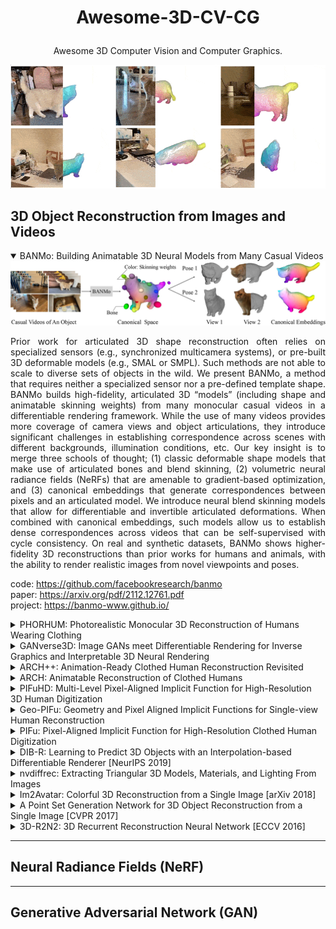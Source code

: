 # <p align="center">Awesome-3D-CV-CG</p>
<p align="center">Awesome 3D Computer Vision and Computer Graphics.</p>
<div align="center"><img src="images/BANMo.gif"/></div>  

## 3D Object Reconstruction from Images and Videos

<details open>
<summary>BANMo: Building Animatable 3D Neural Models from Many Casual Videos</summary>
<div align="center"><img src="images/BANMo.jpeg"/></div>    
<div align="justify">
<p>
Prior work for articulated 3D shape reconstruction often relies on specialized sensors (e.g., synchronized multicamera systems), or pre-built 3D deformable models (e.g., SMAL or SMPL). Such methods are not able to scale to diverse sets of objects in the wild. We present BANMo, a method that requires neither a specialized sensor nor a pre-defined template shape. BANMo builds high-fidelity, articulated 3D “models” (including shape and animatable skinning weights) from many monocular casual videos in a differentiable rendering framework. While the use of many videos provides more coverage of camera views and object articulations, they introduce significant challenges in establishing correspondence across scenes with different backgrounds, illumination conditions, etc. Our key insight is to merge three schools of thought; (1) classic deformable shape models that make use of articulated bones and blend skinning, (2) volumetric neural radiance fields (NeRFs) that are amenable to gradient-based optimization, and (3) canonical embeddings that generate correspondences between pixels and an articulated model. We introduce neural blend skinning models that allow for differentiable and invertible articulated deformations. When combined with canonical embeddings, such models allow us to establish dense correspondences across videos that can be self-supervised with cycle consistency. On real and synthetic datasets, BANMo shows higher-fidelity 3D reconstructions than prior works for humans and animals, with the ability to render realistic images from novel viewpoints and poses. 
  
code: https://github.com/facebookresearch/banmo  
paper: https://arxiv.org/pdf/2112.12761.pdf   
project: https://banmo-www.github.io/
</p>
</div>
</details>

<details>
<summary>PHORHUM: Photorealistic Monocular 3D Reconstruction of Humans Wearing Clothing</summary>
<div align="center"><img src="images/phorhum.png"/></div>    
<div align="justify">
<p>
We present PHORHUM, a novel, end-to-end trainable, deep neural network methodology for photorealistic 3D human reconstruction given just a monocular RGB image. Our pixel-aligned method estimates detailed 3D geometry and, for the first time, the unshaded surface color together with the scene illumination. Observing that 3D supervision alone is not sufficient for high fidelity color reconstruction, we introduce patch-based rendering losses that enable reliable color reconstruction on visible parts of the human, and detailed and plausible color estimation for the non-visible parts. Moreover, our method specifically addresses methodological and practical limitations of prior work in terms of representing geometry, albedo, and illumination effects, in
an end-to-end model where factors can be effectively disentangled. In extensive experiments, we demonstrate the versatility and robustness of our approach. Our state-ofthe-art results validate the method qualitatively and for different metrics, for both geometric and color reconstruction. 

code:  
paper: https://arxiv.org/pdf/2204.08906.pdf  
project: https://phorhum.github.io/  
</p>
</div>
</details>

<details>
<summary>GANverse3D: Image GANs meet Differentiable Rendering for Inverse Graphics and Interpretable 3D Neural Rendering</summary>
<div align="center"><img src="images/GANverse3D.png"/></div>  
<div align="justify">
<p>
Differentiable rendering has paved the way to training neural networks to perform “inverse graphics” tasks such as predicting 3D geometry from monocular photographs. To train high performing models, most of the current approaches rely on multi-view imagery which are not readily available in practice. Recent Generative Adversarial Networks (GANs) that synthesize images, in contrast, seem to acquire 3D knowledge implicitly during training: object viewpoints can be manipulated by simply manipulating the latent codes. However, these latent codes often lack further physical interpretation and thus GANs cannot easily be inverted to perform explicit 3D reasoning. In this paper, we aim to extract and disentangle 3D knowledge learned by generative models by utilizing differentiable renderers. Key to our approach is to exploit GANs as a multi-view data generator to train an inverse graphics network using an off-the-shelf differentiable renderer, and the trained inverse graphics network as a teacher to disentangle the GAN’s latent code into interpretable 3D properties. The entire architecture is trained iteratively using cycle consistency losses. We show that our approach significantly outperforms state-of-the-art inverse graphics networks trained on existing datasets,both quantitatively and via user studies. We further showcase the disentangled GAN as a controllable 3D “neural renderer”, complementing traditional graphics renderers.  

code:  
paper: https://arxiv.org/pdf/2010.09125.pdf  
project: https://nv-tlabs.github.io/GANverse3D/ 
</p>
</div>
</details>

<details>
<summary>ARCH++: Animation-Ready Clothed Human Reconstruction Revisited</summary>
<div align="center"><img src="images/ARCH++.jpeg"/></div>
<div align="justify">
<p>
We present ARCH++, an image-based method to reconstruct 3D avatars with arbitrary clothing styles. Our reconstructed avatars are animation-ready and highly realistic, in both the visible regions from input views and the unseen regions. While prior work shows great promise of reconstructing animatable clothed humans with various topologies, we observe that there exist fundamental limitations resulting in sub-optimal reconstruction quality. In this paper, we revisit the major steps of image-based avatar reconstruction and address the limitations with ARCH++. First, we introduce an end-to-end point based geometry encoder to better describe the semantics of the underlying 3D human body, in replacement of previous hand-crafted features. Second, in order to address the occupancy ambiguity caused by topological changes of clothed humans in the canonical pose, we propose a co-supervising framework with cross-space consistency to jointly estimate the occupancy in both the posed and canonical spaces. Last, we use image-to-image translation networks to further refine detailed geometry and texture on the reconstructed surface, which improves the fidelity and consistency across arbitrary viewpoints. In the experiments, we demonstrate improvements over the state of the art on both public benchmarks and user studies in reconstruction quality and realism.  

code:   
paper: https://arxiv.org/pdf/2108.07845.pdf   
project: https://tonghehehe.com/archpp
</p>
</div>
</details>

<details>
<summary>ARCH: Animatable Reconstruction of Clothed Humans</summary>
<div align="center"><img src="images/ARCH.jpeg"/></div>
<div align="justify">
<p>
In this paper, we propose ARCH (Animatable Reconstruction of Clothed Humans), a novel end-to-end framework for accurate reconstruction of animation-ready 3D clothed humans from a monocular image. Existing approaches to digitize 3D humans struggle to handle pose variations and recover details. Also, they do not produce models that are animation ready. In contrast, ARCH is a learned pose-aware model that produces detailed 3D rigged full-body human avatars from a single unconstrained RGB image. A Semantic Space and a Semantic Deformation Field are created using a parametric 3D body estimator. They allow the transformation of 2D/3D clothed humans into a canonical space, reducing ambiguities in geometry caused by pose variations and occlusions in training data. Detailed surface geometry and appearance are learned using an implicit function representation with spatial local features. Furthermore, we propose additional per-pixel supervision on the 3D reconstruction using opacity-aware differentiable rendering. Our experiments indicate that ARCH increases the fidelity of the reconstructed humans. We obtain more than 50% lower reconstruction errors for standard metrics compared to state-of-the-art methods on public datasets. We also show numerous qualitative examples of animated, high-quality reconstructed avatars unseen in the literature so far.   

code:   
paper: https://arxiv.org/pdf/2004.04572.pdf  
project: https://vgl.ict.usc.edu/Research/ARCH/  
</p>
</div>
</details>

<details>
<summary>PIFuHD: Multi-Level Pixel-Aligned Implicit Function for High-Resolution 3D Human Digitization</summary>
<div align="center"><img src="images/PIFuHD_Overview.png"/></div>
<div align="justify">
<p>
Recent advances in image-based 3D human shape estimation have been driven by the significant improvement in representation power afforded by deep neural networks. Although current approaches have demonstrated the potential in real world settings, they still fail to produce reconstructions with the level of detail often present in the input images. We argue that this limitation stems primarily form two conflicting requirements; accurate predictions require large context, but precise predictions require high resolution. Due to memory limitations in current hardware, previous approaches tend to take low resolution images as input to cover large spatial context, and produce less precise (or low resolution) 3D estimates as a result. We address this limitation by formulating a multi-level architecture that is end-to-end trainable. A coarse level observes the whole image at lower resolution and focuses on holistic reasoning. This provides context to an fine level which estimates highly detailed geometry by observing higher-resolution images. We demonstrate that our approach significantly outperforms existing state-of-the-art techniques on single image human shape reconstruction by fully leveraging 1k-resolution input images.  

code: https://github.com/facebookresearch/pifuhd  
paper: https://arxiv.org/pdf/2004.00452.pdf   
project: https://shunsukesaito.github.io/PIFuHD/
</p>
</div>
</details>

<details>
<summary>Geo-PIFu: Geometry and Pixel Aligned Implicit Functions for Single-view Human Reconstruction</summary>
<div align="center"><img src="images/Geo-PIFu.png"/></div>
<div align="justify">
<p>
We propose Geo-PIFu, a method to recover a 3D mesh from a monocular color image of a clothed person. Our method is based on a deep implicit function-based representation to learn latent voxel features using a structure-aware 3D U-Net, to constrain the model in two ways: first, to resolve feature ambiguities in query point encoding, second, to serve as a coarse human shape proxy to regularize the high-resolution mesh and encourage global shape regularity. We show that, by both encoding query points and constraining global shape using latent voxel features, the reconstruction we obtain for clothed human meshes exhibits less shape distortion and improved surface details compared to competing methods. We evaluate Geo-PIFu on a recent human mesh public dataset that is 10× larger than the private commercial dataset used in PIFu and previous derivative work. On average, we exceed the state of the art by 42.7% reduction in Chamfer and Point-to-Surface Distances, and 19.4% reduction in normal estimation errors.  

code: https://github.com/simpleig/Geo-PIFu  
paper: https://arxiv.org/pdf/1905.05172.pdf   
project: 
</p>
</div>
</details>

<details>
<summary>PIFu: Pixel-Aligned Implicit Function for High-Resolution Clothed Human Digitization</summary>
<div align="center"><img src="images/PIFu.png"/></div>
<div align="justify">
<p>
We introduce Pixel-aligned Implicit Function (PIFu), a highly effective implicit representation that locally aligns pixels of 2D images with the global context of their corresponding 3D object. Using PIFu, we propose an end-to-end deep learning method for digitizing highly detailed clothed humans that can infer both 3D surface and texture from a single image, and optionally, multiple input images. Highly intricate shapes, such as hairstyles, clothing, as well as their variations and deformations can be digitized in a unified way. Compared to existing representations used for 3D deep learning, PIFu can produce high-resolution surfaces including largely unseen regions such as the back of a person. In particular, it is memory efficient unlike the voxel representation, can handle arbitrary topology, and the resulting surface is spatially aligned with the input image. Furthermore, while previous techniques are designed to process either a single image or multiple views, PIFu extends naturally to arbitrary number of views. We demonstrate high-resolution and robust reconstructions on real world images from the DeepFashion dataset, which contains a variety of challenging clothing types. Our method achieves state-of-the-art performance on a public benchmark and outperforms the prior work for clothed human digitization from a single image.  

code: https://github.com/shunsukesaito/PIFu  
paper: https://arxiv.org/pdf/1905.05172.pdf   
project: https://shunsukesaito.github.io/PIFu/
</p>
</div>
</details>

<details>
<summary>DIB-R: Learning to Predict 3D Objects with an Interpolation-based Differentiable Renderer [NeurIPS 2019]</summary>
<div align="center"><img src="images/DIB-R.png"/></div>
<div align="justify">
<p>
Many machine learning models operate on images, but ignore the fact that images are 2D projections formed by 3D geometry interacting with light, in a process called rendering. Enabling ML models to understand image formation might be key for generalization. However, due to an essential rasterization step involving discrete assignment operations, rendering pipelines are non-differentiable and thus largely inaccessible to gradient-based ML techniques. In this paper, we present DIB-R, a differentiable rendering framework which allows gradients to be analytically computed for all pixels in an image. Key to our approach is to view foreground rasterization as a weighted interpolation of local properties and background rasterization as an distance-based aggregation of global geometry. Our approach allows for accurate optimization over vertex positions, colors, normals, light directions and texture coordinates through a variety of lighting models. We showcase our approach in two ML applications: single-image 3D object prediction, and 3D textured object generation, both trained using exclusively using 2D supervision.   

code: https://github.com/nv-tlabs/DIB-R-Single-Image-3D-Reconstruction  
paper: https://arxiv.org/pdf/1908.01210.pdf   
project: https://nv-tlabs.github.io/DIB-R/
</p>
</div>
</details>

<details>
<summary>nvdiffrec: Extracting Triangular 3D Models, Materials, and Lighting From Images</summary>
<div align="center"><img src="images/nvdiffrec.jpeg"/></div>
<div align="justify">
<p>
We present an efficient method for joint optimization of topology, materials and lighting from multi-view image observations. Unlike recent multi-view reconstruction approaches, which typically produce entangled 3D representations encoded in neural networks, we output triangle meshes with spatially-varying materials and environment lighting that can be deployed in any traditional graphics engine unmodified. We leverage recent work in differentiable rendering, coordinate-based networks to compactly represent volumetric texturing, alongside differentiable marching tetrahedrons to enable gradient-based optimization directly on the surface mesh. Finally, we introduce a differentiable formulation of the split sum approximation of environment lighting to efficiently recover all-frequency lighting. Experiments show our extracted models used in advanced scene editing, material decomposition, and high quality view interpolation, all running at interactive rates in triangle-based renderers (rasterizers and path tracers).   

code: https://github.com/NVlabs/nvdiffrec  
paper: https://arxiv.org/pdf/2111.12503.pdf   
project: https://nvlabs.github.io/nvdiffrec/
</p>
</div>
</details>

<details>
<summary>Im2Avatar: Colorful 3D Reconstruction from a Single Image [arXiv 2018]</summary>
<div align="center"><img src="images/im2avatar.png"/></div>
<div align="justify">
<p>
Existing works on single-image 3D reconstruction mainly focus on shape recovery. In this work, we study a new problem, that is, simultaneously recovering 3D shape and surface color from a single image, namely colorful 3D reconstruction. This problem is both challenging and intriguing because the ability to infer textured 3D model from a single image is at the core of visual understanding. Here, we propose an end-to-end trainable framework, Colorful Voxel Network (CVN), to tackle this problem. Conditioned on a single 2D input, CVN learns to decompose shape and surface color information of a 3D object into a 3D shape branch and a surface color branch, respectively. Specifically, for the shape recovery, we generate a shape volume with the state of its voxels indicating occupancy. For the surface color recovery, we combine the strength of appearance hallucination and geometric projection by concurrently learning a regressed color volume and a 2D-to-3D flow volume, which are then fused into a blended color volume. The final textured 3D model is obtained by sampling color from the blended color volume at the positions of occupied voxels in the shape volume. To handle the severe sparse volume representations, a novel loss function, Mean Squared False Cross-Entropy Loss (MSFCEL), is designed. Extensive experiments demonstrate that our approach achieves significant improvement over baselines, and shows great generalization across diverse object categories and arbitrary viewpoints.   

code: https://github.com/syb7573330/im2avatar  
paper: https://arxiv.org/pdf/1804.06375.pdf   
project: https://liuziwei7.github.io/projects/Im2Avatar
</p>
</div>
</details>

<details>
<summary>A Point Set Generation Network for 3D Object Reconstruction from a Single Image [CVPR 2017]</summary>
<div align="center"><img src="images/PointSetGeneration.jpg"/></div>
<div align="justify">
<p>
Generation of 3D data by deep neural network has been attracting increasing attention in the research community. The majority of extant works resort to regular representations such as volumetric grids or collection of images; however, these representations obscure the natural invariance of 3D shapes under geometric transformations, and also suffer from a number of other issues. In this paper we address the problem of 3D reconstruction from a single
image, generating a straight-forward form of output – point cloud coordinates. Along with this problem arises a unique and interesting issue, that the groundtruth shape for an input image may be ambiguous. Driven by this unorthodox output form and the inherent ambiguity in groundtruth, we design architecture, loss function and learning paradigm that are novel and effective. Our final solution is a conditional shape sampler, capable of predicting multiple plausible 3D point clouds from an input image. In experiments not only can our system outperform state-ofthe-art methods on single image based 3d reconstruction benchmarks; but it also shows strong performance for 3d shape completion and promising ability in making multiple plausible predictions.   

code: https://github.com/fanhqme/PointSetGeneration  
paper: https://arxiv.org/pdf/1612.00603.pdf  
project: 
</p>
</div>
</details>

<details>
<summary>3D-R2N2: 3D Recurrent Reconstruction Neural Network [ECCV 2016]</summary>
<div align="center"><img src="images/3D-R2N2.png"/></div>
<div align="justify">
<p>
Inspired by the recent success of methods that employ shape priors to achieve robust 3D reconstructions, we propose a novel recurrent neural network architecture that we call the 3D Recurrent Reconstruction Neural Network (3D-R2N2). The network learns a mapping from images of objects to their underlying 3D shapes from a large collection of synthetic data using 3D-Convolutional LSTM which allows attention mechanism to focus on visible parts in 3D. Our network takes in one or more images of an object instance from arbitrary viewpoints and outputs a reconstruction of the object in the form of a 3D occupancy grid. Unlike most of the previous works, our network does not require any image annotations or object class labels for training or testing. Our extensive experimental analysis shows that our reconstruction framework i) outperforms the state-of-theart methods for single view reconstruction, and ii) enables the 3D reconstruction of objects in situations when traditional SFM/SLAM methods fail (because of lack of texture and/or wide baseline).   

code: https://github.com/chrischoy/3D-R2N2  
paper: https://arxiv.org/pdf/1604.00449.pdf  
project: https://cvgl.stanford.edu/3d-r2n2/
</p>
</div>
</details>

---

## Neural Radiance Fields (NeRF)

---

## Generative Adversarial Network (GAN)
